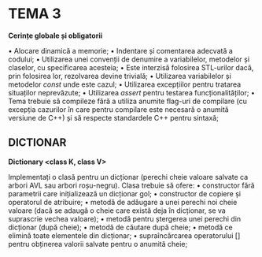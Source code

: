 ﻿# TEMA 3

**Cerințe globale și obligatorii**

•	Alocare dinamică a memorie;
•	Indentare și comentarea adecvată a codului;
•	Utilizarea unei convenții de denumire a variabilelor, metodelor și claselor, cu specificarea acesteia;
•	Este interzisă folosirea STL-urilor dacă, prin folosirea lor, rezolvarea devine trivială;
•	Utilizarea variabilelor și metodelor *const* unde este cazul;
•	Utilizarea excepțiilor pentru tratarea situaților neprevăzute;
•	Utilizarea *assert* pentru testarea funcționalităților;
•	Tema  trebuie  să  compileze  fără  a  utiliza  anumite  flag-uri  de  compilare (cu  excepția  cazurilor în  care  pentru  compilare  este  necesară  o  anumită versiune de C++) și să respecte standardele C++ pentru sintaxă;

## DICTIONAR

**Dictionary <class K, class V>**

Implementați  o  clasă  pentru  un  dicționar  (perechi  cheie  valoare  salvate  ca arbori AVL sau arbori roșu-negru).  Clasa trebuie să ofere:
•	constructor fără parametrii care inițializează un dicționar gol;
•	constructor de copiere și operatorul de atribuire;
•	metodă  de  adăugare  a  unei  perechi  noi  cheie  valoare  (dacă  se  adaugă  o cheie care există deja în dicționar, se va suprascrie vechea valoare);
•	metodă pentru ștergerea unei perechi din dicționar (după cheie);
•	metodă de căutare după cheie;
•	metodă ce elimină toate elementele din dicționar;
•	supraîncărcarea  operatorului  []  pentru  obținerea  valorii  salvate  pentru  o anumită cheie;
